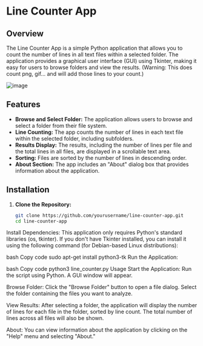 # Line Counter App

## Overview

The Line Counter App is a simple Python application that allows you to count the number of lines in all text files within a selected folder. The application provides a graphical user interface (GUI) using Tkinter, making it easy for users to browse folders and view the results.
(Warning: This does count png, gif... and will add those lines to your count.)

![image](https://github.com/user-attachments/assets/4adbb82f-eb24-4f3f-99a7-13d6fbb4f0d6)


## Features

- **Browse and Select Folder:** The application allows users to browse and select a folder from their file system.
- **Line Counting:** The app counts the number of lines in each text file within the selected folder, including subfolders.
- **Results Display:** The results, including the number of lines per file and the total lines in all files, are displayed in a scrollable text area.
- **Sorting:** Files are sorted by the number of lines in descending order.
- **About Section:** The app includes an "About" dialog box that provides information about the application.

## Installation

1. **Clone the Repository:**
   ```bash
   git clone https://github.com/yourusername/line-counter-app.git
   cd line-counter-app
Install Dependencies:
This application only requires Python's standard libraries (os, tkinter). If you don't have Tkinter installed, you can install it using the following command (for Debian-based Linux distributions):

bash
Copy code
sudo apt-get install python3-tk
Run the Application:

bash
Copy code
python3 line_counter.py
Usage
Start the Application:
Run the script using Python. A GUI window will appear.

Browse Folder:
Click the "Browse Folder" button to open a file dialog. Select the folder containing the files you want to analyze.

View Results:
After selecting a folder, the application will display the number of lines for each file in the folder, sorted by line count. The total number of lines across all files will also be shown.

About:
You can view information about the application by clicking on the "Help" menu and selecting "About."
